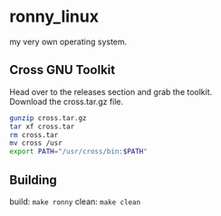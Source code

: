 # ronny_linux 
my very own operating system.

## Cross GNU Toolkit  
Head over to the releases section and grab the toolkit.  
Download the cross.tar.gz file.  
```bash
gunzip cross.tar.gz
tar xf cross.tar
rm cross.tar
mv cross /usr
export PATH="/usr/cross/bin:$PATH"
```


## Building
build: `make ronny`
clean: `make clean`
